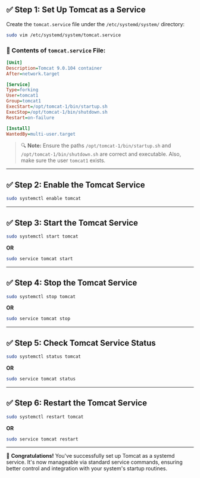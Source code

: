 
## ✅ Step 1: Set Up Tomcat as a Service

Create the `tomcat.service` file under the `/etc/systemd/system/` directory:

```bash
sudo vim /etc/systemd/system/tomcat.service
```

### 📄 Contents of `tomcat.service` File:

```ini
[Unit]
Description=Tomcat 9.0.104 container
After=network.target

[Service]
Type=forking
User=tomcat1
Group=tomcat1
ExecStart=/opt/tomcat-1/bin/startup.sh
ExecStop=/opt/tomcat-1/bin/shutdown.sh
Restart=on-failure

[Install]
WantedBy=multi-user.target
```

> 🔍 **Note:** Ensure the paths `/opt/tomcat-1/bin/startup.sh` and `/opt/tomcat-1/bin/shutdown.sh` are correct and executable. Also, make sure the user `tomcat1` exists.

---

## ✅ Step 2: Enable the Tomcat Service

```bash
sudo systemctl enable tomcat
```

---

## ✅ Step 3: Start the Tomcat Service

```bash
sudo systemctl start tomcat
```
**OR**
```bash
sudo service tomcat start
```

---

## ✅ Step 4: Stop the Tomcat Service

```bash
sudo systemctl stop tomcat
```
**OR**
```bash
sudo service tomcat stop
```

---

## ✅ Step 5: Check Tomcat Service Status

```bash
sudo systemctl status tomcat
```
**OR**
```bash
sudo service tomcat status
```

---

## ✅ Step 6: Restart the Tomcat Service

```bash
sudo systemctl restart tomcat
```
**OR**
```bash
sudo service tomcat restart
```

---

🎉 **Congratulations!** You've successfully set up Tomcat as a systemd service. It's now manageable via standard service commands, ensuring better control and integration with your system's startup routines.
